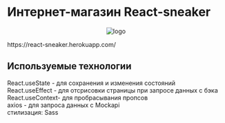 # Интернет-магазин React-sneaker 
<p align="center">
  <img src="https://github.com/megamanok99/React-sneaker/preview.png" alt="logo"/>
</p>
https://react-sneaker.herokuapp.com/

## Используемые технологии  
React.useState - для сохранения и изменения состояний   
React.useEffect - для отсрисовки страницы при запросе данных с бэка  
React.useContext- для пробрасывания пропсов  
axios - для запроса данных с Mockapi  
стилизация: Sass  

